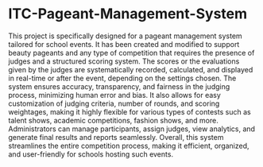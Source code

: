 # ITC-Pageant-Management-System

This project is specifically designed for a pageant management system tailored for school events. It has been created and modified to support beauty pageants and any type of competition that requires the presence of judges and a structured scoring system. The scores or the evaluations given by the judges are systematically recorded, calculated, and displayed in real-time or after the event, depending on the settings chosen. The system ensures accuracy, transparency, and fairness in the judging process, minimizing human error and bias. It also allows for easy customization of judging criteria, number of rounds, and scoring weightages, making it highly flexible for various types of contests such as talent shows, academic competitions, fashion shows, and more. Administrators can manage participants, assign judges, view analytics, and generate final results and reports seamlessly. Overall, this system streamlines the entire competition process, making it efficient, organized, and user-friendly for schools hosting such events.
